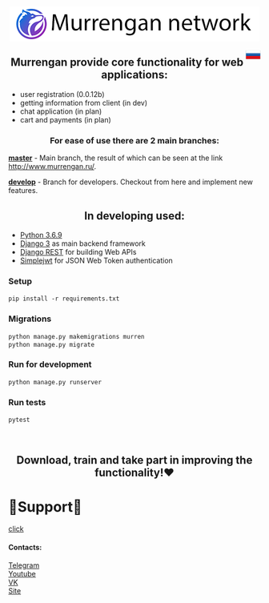 <p align="center">
<img src="../img/thumbnail.png" align="center" title="Murrengan network"/>
</p>

<a href="../../../../"><img src="../img/russian_federation.png" align="right" height="25" width="30" title="Русский"></a>

<h2 align="center">Murrengan provide core functionality for web applications:</h2>

<ul>
    <li>user registration (0.0.12b)</li>
    <li>getting information from client (in dev)</li>
    <li>chat application (in plan)</li>
    <li>cart and payments (in plan)</li>
</ul>

<h3 align="center">For ease of use there are 2 main branches:</h3>

<b>[master](https://github.com/Murrengan/murr_front/tree/master)</b> - Main branch, the result of which can be seen at the link http://www.murrengan.ru/.

<b>[develop](https://github.com/Murrengan/murr_front/tree/develop)</b> - Branch for developers. Checkout from here and implement new features</b>.

<h2 align="center">In developing used:</h2>

* [Python 3.6.9](https://www.python.org/downloads/release/python-369/)
* [Django 3](https://www.djangoproject.com/) as main backend framework
* [Django REST](https://www.django-rest-framework.org/) for building Web APIs
* [Simplejwt](https://github.com/davesque/django-rest-framework-simplejwt) for JSON Web Token authentication

### Setup
```
pip install -r requirements.txt
```
### Migrations
```
python manage.py makemigrations murren
python manage.py migrate
```

### Run for development
```
python manage.py runserver
```

### Run tests
```
pytest
```

<br/>

<h2 align="center">Download, train and take part in improving the functionality!❤</h2>


# 🌟Support🌟 
[click](http://bit.do/eWnnm)

<h4>Contacts:</h4>

[Telegram](https://tlgg.ru/MurrenganChat)<br/>
[Youtube](https://youtube.com/murrengan/)<br/>
[VK](https://vk.com/murrengan)<br/>
[Site](https://www.murrengan.ru/)
